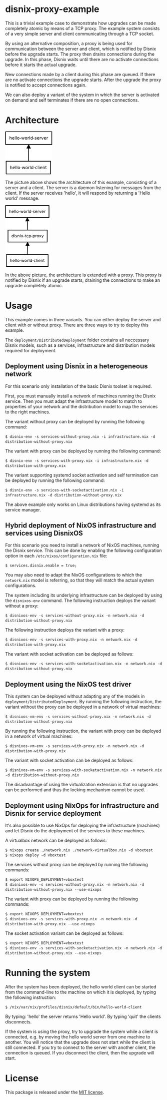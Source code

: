 disnix-proxy-example
====================
This is a trivial example case to demonstrate how upgrades can be made completely
atomic by means of a TCP proxy. The example system consists of a very simple
server and client communicating through a TCP socket.

By using an alternative composition, a proxy is being used for communication
between the server and client, which is notified by Disnix before the upgrade
starts. The proxy then drains connections during the upgrade. In this phase,
Disnix waits until there are no activate connections before it starts the actual
upgrade.

New connections made by a client during this phase are queued. If there are no
activate connections the upgrade starts. After the upgrade the proxy is notified
to accept connections again.

We can also deploy a variant of the system in which the server is activated on
demand and self terminates if there are no open connections.

Architecture
============
![Architecture without proxy](doc/architecture-without-proxy.png)

The picture above shows the architecture of this example, consisting of a server
and a client. The server is a daemon listening for messages from the client. If
the server receives 'hello', it will respond by returning a 'Hello world'
message.

![Architecture with proxy](doc/architecture-with-proxy.png)

In the above picture, the architecture is extended with a proxy. This proxy is
notified by Disnix if an upgrade starts, draining the connections to make an
upgrade completely atomic.

Usage
=====
This example comes in three variants. You can either deploy the server and
client with or without proxy. There are three ways to try to deploy this
example.

The `deployment/DistributedDeployment` folder contains all
neccessary Disnix models, such as a services, infrastructure and distribution
models required for deployment.

Deployment using Disnix in a heterogeneous network
--------------------------------------------------
For this scenario only installation of the basic Disnix toolset is required.

First, you must manually install a network of machines running the Disnix
service. Then you must adapt the infrastructure model to match to properties of
your network and the distribution model to map the services to the right
machines.

The variant without proxy can be deployed by running the following command:

    $ disnix-env -s services-without-proxy.nix -i infrastructure.nix -d distribution-without-proxy.nix

The variant with proxy can be deployed by running the following command:

    $ disnix-env -s services-with-proxy.nix -i infrastructure.nix -d distribution-with-proxy.nix

The variant supporting systemd socket activation and self termination can be
deployed by running the following command:

    $ disnix-env -s services-with-socketactivation.nix -i infrastructure.nix -d distribution-without-proxy.nix

The above example only works on Linux distributions having systemd as its
service manager.

Hybrid deployment of NixOS infrastructure and services using DisnixOS
---------------------------------------------------------------------
For this scenario you need to install a network of NixOS machines, running the
Disnix service. This can be done by enabling the following configuration option
in each `/etc/nixos/configuration.nix` file:

    $ services.disnix.enable = true;

You may also need to adapt the NixOS configurations to which the `network.nix`
model is referring, so that they will match the actual system configurations.

The system including its underlying infrastructure can be deployed by using the
`disnixos-env` command. The following instruction deploys the variant without a
proxy:

    $ disnixos-env -s services-without-proxy.nix -n network.nix -d distribution-without-proxy.nix

The following instruction deploys the variant with a proxy:

    $ disnixos-env -s services-with-proxy.nix -n network.nix -d distribution-with-proxy.nix

The variant with socket activation can be deployed as follows:

    $ disnixos-env -s services-with-socketactivation.nix -n network.nix -d distribution-without-proxy.nix

Deployment using the NixOS test driver
--------------------------------------
This system can be deployed without adapting any of the models in
`deployment/DistributedDeployment`. By running the following instruction, the
variant without the proxy can be deployed in a network of virtual machines:

    $ disnixos-vm-env -s services-without-proxy.nix -n network.nix -d distribution-without-proxy.nix

By running the following instruction, the variant with proxy can be deployed in a
network of virtual machines:

    $ disnixos-vm-env -s services-with-proxy.nix -n network.nix -d distribution-with-proxy.nix

The variant with socket activation can be deployed as follows:

    $ disnixos-vm-env -s services-with-socketactivation.nix -n network.nix -d distribution-without-proxy.nix

The disadvantage of using the virtualization extension is that no upgrades can be
performed and thus the locking mechanism cannot be used.

Deployment using NixOps for infrastructure and Disnix for service deployment
----------------------------------------------------------------------------
It's also possible to use NixOps for deploying the infrastructure (machines) and
let Disnix do the deployment of the services to these machines.

A virtualbox network can be deployed as follows:

    $ nixops create ./network.nix ./network-virtualbox.nix -d vboxtest
    $ nixops deploy -d vboxtest

The services without proxy can be deployed by running the following commands:

    $ export NIXOPS_DEPLOYMENT=vboxtest
    $ disnixos-env -s services-without-proxy.nix -n network.nix -d distribution-without-proxy.nix --use-nixops

The variant with proxy can be deployed by running the following commands:

    $ export NIXOPS_DEPLOYMENT=vboxtest
    $ disnixos-env -s services-with-proxy.nix -n network.nix -d distribution-with-proxy.nix --use-nixops

The socket activation variant can be deployed as follows:

    $ export NIXOPS_DEPLOYMENT=vboxtest
    $ disnixos-env -s services-with-socketactivation.nix -n network.nix -d distribution-without-proxy.nix --use-nixops

Running the system
==================
After the system has been deployed, the hello world client can be started from
the command-line to the machine on which it is deployed, by typing the following
instruction:

    $ /nix/var/nix/profiles/disnix/default/bin/hello-world-client

By typing: 'hello' the server returns 'Hello world'. By typing 'quit' the clients
disconnects.

If the system is using the proxy, try to upgrade the system while a client is
connected, e.g. by moving the hello world server from one machine to another.
You will notice that the upgrade does not start while the client is still
connected. If you try to connect to the server with another client, the
connection is queued. If you disconnect the client, then the upgrade will start.

License
=======
This package is released under the [MIT license](http://opensource.org/licenses/MIT).
